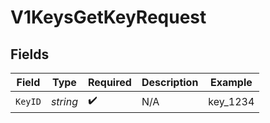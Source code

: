 # V1KeysGetKeyRequest


## Fields

| Field              | Type               | Required           | Description        | Example            |
| ------------------ | ------------------ | ------------------ | ------------------ | ------------------ |
| `KeyID`            | *string*           | :heavy_check_mark: | N/A                | key_1234           |